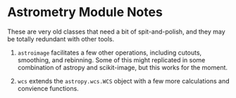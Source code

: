 # Astrometry Module Notes

These are very old classes that need a bit of spit-and-polish, and they may be totally redundant with other tools.

1) ```astroimage``` facilitates a few other operations, including cutouts, smoothing, and rebinning.  Some of this might replicated in some combination of astropy and scikit-image, but this works for the moment.

2) ```wcs``` extends the ```astropy.wcs.WCS``` object with a few more calculations and convience functions. 